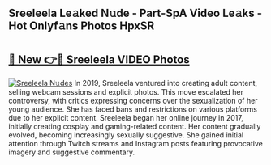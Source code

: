 ## Sreeleela Le𝚊ked N𝚞de - Part-SpA Video Le𝚊ks - Hot Onlyf𝚊ns Photos HpxSR

# <h2><a href="http://ab20161.deff.icu/?id=Sreeleela">🔗 New 👉🔴 Sreeleela VIDEO Photos</a></h2>

[![Sreeleela N𝚞des](https://i.imgur.com/rIISA9y.gif)](http://ab20161.deff.icu/?id=Sreeleela)
In 2019, Sreeleela ventured into creating adult content, selling webcam sessions and explicit photos. This move escalated her controversy, with critics expressing concerns over the sexualization of her young audience. She has faced bans and restrictions on various platforms due to her explicit content. Sreeleela began her online journey in 2017, initially creating cosplay and gaming-related content. Her content gradually evolved, becoming increasingly sexually suggestive. She gained initial attention through Twitch streams and Instagram posts featuring provocative imagery and suggestive commentary.
